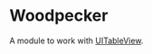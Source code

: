 # Woodpecker

A module to work with [UITableView](https://developer.apple.com/documentation/uikit/uitableview).
